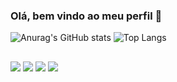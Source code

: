 ### Olá, bem vindo ao meu perfil 👋


![Anurag's GitHub stats](https://github-readme-stats.vercel.app/api?username=lucasceciliano&show_icons=true&theme=codeSTACKr)
![Top Langs](https://github-readme-stats.vercel.app/api/top-langs/?username=lucasceciliano&layout=compact&theme=codeSTACKr)

##


![]( https://img.shields.io/badge/JavaScript-F7DF1E?style=for-the-badge&logo=javascript&logoColor=black )
![]( https://img.shields.io/badge/TypeScript-007ACC?style=for-the-badge&logo=typescript&logoColor=white )
![]( https://img.shields.io/badge/React-20232A?style=for-the-badge&logo=react&logoColor=61DAFB )
![]( https://img.shields.io/badge/React_Native-20232A?style=for-the-badge&logo=react&logoColor=61DAFB )
          
  



